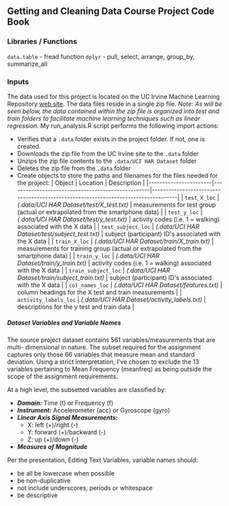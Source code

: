 ## Getting and Cleaning Data Course Project Code Book

### Libraries / Functions
`data.table` - fread function
`dplyr` - pull, select, arrange, group_by, summarize_all

### Inputs
The data used for this project is located on the UC Irvine Machine Learning Repository [web site](https://d396qusza40orc.cloudfront.net/getdata%2Fprojectfiles%2FUCI%20HAR%20Dataset.zip). The data files reside in a single zip file. *Note: As will be seen below, the data contained within the zip file is organized into test and train folders to facilitate machine learning techniques such as linear regression.*
My run_analysis.R script performs the following import actions:
* Verifies that a `.data` folder exists in the project folder. If not, one is created.
* Downloads the zip file from the UC Irvine site to the `.data` folder
* Unzips the zip file contents to the `.data/UCI HAR Dataset` folder
* Deletes the zip file from the `.data` folder
* Create objects to store the paths and filenames for the files needed for the project:
| Object                | Location                                          | Description                                                                       |
|-----------------------|---------------------------------------------------|-----------------------------------------------------------------------------------|
| `test_X_loc`          | *(.data/UCI HAR Dataset/test/X_test.txt)*         | measurements for test group (actual or extrapolated from the smartphone data)     |
| `test_y_loc`          | *(.data/UCI HAR Dataset/test/y_test.txt)*         | activity codes (i.e. 1 = walking) associated with the X data                      |
| `test_subject_loc`    | *(.data/UCI HAR Dataset/test/subject_test.txt)*   | subject (participant) ID's associated with the X data                             |
| `train_X_loc`         | *(.data/UCI HAR Dataset/train/X_train.txt)*       | measurements for training group (actual or extrapolated from the smartphone data) |
| `train_y_loc`         | *(.data/UCI HAR Dataset/train/y_train.txt)*       | activity codes (i.e. 1 = walking) associated with the X data                      |
| `train_subject_loc`   | *(.data/UCI HAR Dataset/train/subject_train.txt)* | subject (participant) ID's associated with the X data                             |
| `col_names_loc`       | *(.data/UCI HAR Dataset/features.txt)*            | column headings for the X test and train measurements                             |
| `activity_labels_loc` | *(.data/UCI HAR Dataset/activity_labels.txt)*     | descriptions for the y test and train data                                        |
##### **Dataset Variables and Variable Names**
The source project dataset contains 561 variables/measurements that are multi-
dimensional in nature. The subset required for the assignment captures only
those 66 variables that measure mean and standard deviation. Using a strict
interpretation, I've chosen to exclude the 13 variables pertaining to Mean
Frequency (meanfreq) as being outside the scope of the assignment requirements.

At a high level, the subsetted variables are classified by:
* ***Domain:*** Time (t) or Frequency (f)
* ***Instrument:*** Accelerometer (acc) or Gyroscope (gyro)
* ***Linear Axis Signal Measurements:***
	* X: left (+)/right (-)
	* Y: forward (+)/backward (-)
	* Z: up (+)/down (-)
* ***Measures of Magnitude***

Per the presentation, Editing Text Variables, variable names should:
- be all be lowercase when possible
- be non-duplicative
- not include underscores, periods or whitespace
- be descriptive



